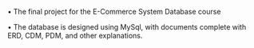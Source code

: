 • The final project for the E-Commerce System Database course

• The database is designed using MySql, with documents complete with ERD, CDM, PDM, and other explanations.
